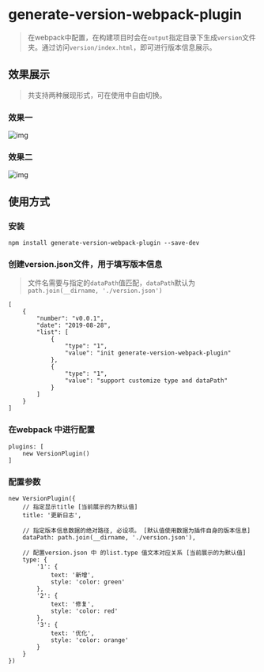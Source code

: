 # generate-version-webpack-plugin
> 在webpack中配置，在构建项目时会在`output`指定目录下生成`version`文件夹。通过访问`version/index.html`，即可进行版本信息展示。

## 效果展示
> 共支持两种展现形式，可在使用中自由切换。
### 效果一
![img](https://segmentfault.com/img/bVbw23o?w=787&h=473)

### 效果二
![img](https://segmentfault.com/img/bVbw23s?w=781&h=470)

## 使用方式
### 安装
```
npm install generate-version-webpack-plugin --save-dev
```
### 创建version.json文件，用于填写版本信息
> 文件名需要与指定的`dataPath`值匹配，`dataPath`默认为 `path.join(__dirname, './version.json')`
```
[
    {
        "number": "v0.0.1",
        "date": "2019-08-28",
        "list": [
            {
                "type": "1",
                "value": "init generate-version-webpack-plugin"
            },
            {
                "type": "1",
                "value": "support customize type and dataPath"
            }
        ]
    }
]
```

### 在webpack 中进行配置
```
plugins: [
    new VersionPlugin()
]
```

### 配置参数
```
new VersionPlugin({
    // 指定显示title [当前展示的为默认值]
    title: '更新日志',

    // 指定版本信息数据的绝对路径, 必设项。 [默认值使用数据为插件自身的版本信息]
    dataPath: path.join(__dirname, './version.json'),

    // 配置version.json 中 的list.type 值文本对应关系 [当前展示的为默认值]
    type: {
        '1': {
            text: '新增',
            style: 'color: green'
        },
        '2': {
            text: '修复',
            style: 'color: red'
        },
        '3': {
            text: '优化',
            style: 'color: orange'
        }
    }
})
```
